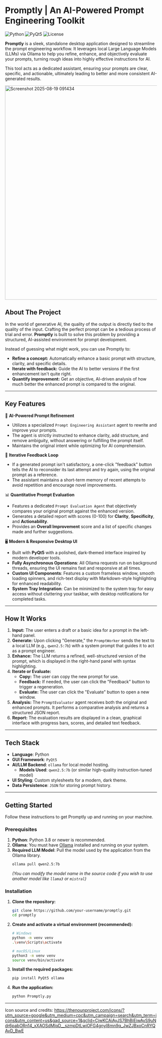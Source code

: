 # Promptly | An AI-Powered Prompt Engineering Toolkit

![Python](https://img.shields.io/badge/python-3.9+-blue.svg)
![PyQt5](https://img.shields.io/badge/GUI-PyQt5-orange.svg)
![License](https://img.shields.io/badge/license-MIT-lightgrey.svg)

**Promptly** is a sleek, standalone desktop application designed to streamline the prompt engineering workflow. It leverages local Large Language Models (LLMs) via Ollama to help you refine, enhance, and objectively evaluate your prompts, turning rough ideas into highly effective instructions for AI.

This tool acts as a dedicated assistant, ensuring your prompts are clear, specific, and actionable, ultimately leading to better and more consistent AI-generated results.


<img width="1170" height="707" alt="Screenshot 2025-08-19 091434" src="https://github.com/user-attachments/assets/8b5e301d-05d8-47d5-946d-296cd5bba673" />

## About The Project

In the world of generative AI, the quality of the output is directly tied to the quality of the input. Crafting the perfect prompt can be a tedious process of trial and error. **Promptly** is built to solve this problem by providing a structured, AI-assisted environment for prompt development.

Instead of guessing what might work, you can use Promptly to:
*   **Refine a concept:** Automatically enhance a basic prompt with structure, clarity, and specific details.
*   **Iterate with feedback:** Guide the AI to better versions if the first enhancement isn't quite right.
*   **Quantify improvement:** Get an objective, AI-driven analysis of how much better the enhanced prompt is compared to the original.

---

## Key Features

🧠 **AI-Powered Prompt Refinement**
*   Utilizes a specialized `Prompt Engineering Assistant` agent to rewrite and improve your prompts.
*   The agent is strictly instructed to enhance clarity, add structure, and remove ambiguity, without answering or fulfilling the prompt itself.
*   Maintains the original intent while optimizing for AI comprehension.

🔄 **Iterative Feedback Loop**
*   If a generated prompt isn't satisfactory, a one-click "feedback" button tells the AI to reconsider its last attempt and try again, using the original prompt as a reference.
*   The assistant maintains a short-term memory of recent attempts to avoid repetition and encourage novel improvements.

📊 **Quantitative Prompt Evaluation**
*   Features a dedicated `Prompt Evaluation Agent` that objectively compares your original prompt against the enhanced version.
*   Generates a detailed report with scores (0-100) for **Clarity**, **Specificity**, and **Actionability**.
*   Provides an **Overall Improvement** score and a list of specific changes made and further suggestions.

🖥️ **Modern & Responsive Desktop UI**
*   Built with **PyQt5** with a polished, dark-themed interface inspired by modern developer tools.
*   **Fully Asynchronous Operations**: All Ollama requests run on background threads, ensuring the UI remains fast and responsive at all times.
*   **Custom UI Components**: Features a custom frameless window, smooth loading spinners, and rich-text display with Markdown-style highlighting for enhanced readability.
*   **System Tray Integration**: Can be minimized to the system tray for easy access without cluttering your taskbar, with desktop notifications for completed tasks.

---

## How It Works

1.  **Input:** The user enters a draft or a basic idea for a prompt in the left-hand panel.
2.  **Generate:** Upon clicking "Generate," the `PromptWorker` sends the text to a local LLM (e.g., `qwen2.5:7b`) with a system prompt that guides it to act as a prompt engineer.
3.  **Enhance:** The LLM returns a refined, well-structured version of the prompt, which is displayed in the right-hand panel with syntax highlighting.
4.  **Iterate or Evaluate:**
    *   **Copy:** The user can copy the new prompt for use.
    *   **Feedback:** If needed, the user can click the "Feedback" button to trigger a regeneration.
    *   **Evaluate:** The user can click the "Evaluate" button to open a new window.
5.  **Analysis:** The `PromptEvaluator` agent receives both the original and enhanced prompts. It performs a comparative analysis and returns a structured JSON report.
6.  **Report:** The evaluation results are displayed in a clean, graphical interface with progress bars, scores, and detailed text feedback.

---

## Tech Stack

*   **Language**: Python
*   **GUI Framework**: `PyQt5`
*   **AI/LLM Backend**: `ollama` for local model hosting.
    *   **Models Used**: `qwen2.5:7b` (or similar high-quality instruction-tuned model)
*   **UI Styling**: Custom stylesheets for a modern, dark theme.
*   **Data Persistence**: `JSON` for storing prompt history.

---

## Getting Started

Follow these instructions to get Promptly up and running on your machine.

### Prerequisites

1.  **Python**: Python 3.8 or newer is recommended.
2.  **Ollama**: You must have [Ollama](https://ollama.com/) installed and running on your system.
3.  **Required LLM Model**: Pull the model used by the application from the Ollama library.
    ```sh
    ollama pull qwen2.5:7b
    ```
    *(You can modify the model name in the source code if you wish to use another model like `llama3` or `mistral`)*

### Installation

1.  **Clone the repository:**
    ```sh
    git clone https://github.com/your-username/promptly.git
    cd promptly
    ```
2.  **Create and activate a virtual environment (recommended):**
    ```sh
    # Windows
    python -m venv venv
    .\venv\Scripts\activate

    # macOS/Linux
    python3 -m venv venv
    source venv/bin/activate
    ```
3.  **Install the required packages:**
    ```sh
    pip install PyQt5 ollama
    ```
4.  **Run the application:**
    ```sh
    python Promptly.py
    ```
---

Icon source and credits: https://thenounproject.com/icons/?utm_source=google&utm_medium=cpc&utm_campaign=search&utm_term=icons&utm_content=us&gad_source=1&gclid=CjwKCAiAyJS7BhBiEiwAyS9uNdr6pabORn14_xXAOSdMIqD__szmpDtLwiOFG4gnyI8mn9q_JwZJBxoCnRYQAvD_BwE
